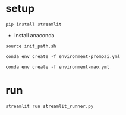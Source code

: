 # setup
```shell
pip install streamlit
``` 
- install anaconda
```shell
source init_path.sh
```
```shell 
conda env create -f environment-promoai.yml
```
```shell 
conda env create -f environment-mao.yml
```

# run
```shell
streamlit run streamlit_runner.py
```